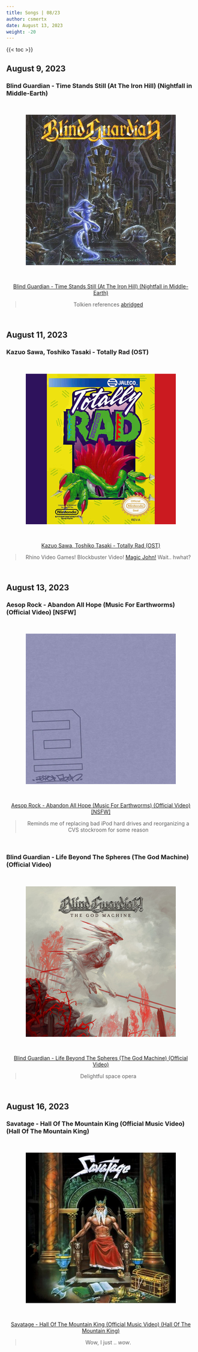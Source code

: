 ```yaml
---
title: Songs | 08/23
author: csmertx
date: August 13, 2023
weight: -20
---
```


<!--more-->

{{< toc >}}

## August 9, 2023
### Blind Guardian - Time Stands Still (At The Iron Hill) (Nightfall in Middle-Earth)

<br />
<div style="text-align: center;">

![albumimg](/Blog/music/images/blind_guardian_nightfall_in_middle-earth.jpg "Blind Guardian - A Nightfall in Middle-Earth - Album Cover")

<br />

[Blind Guardian - Time Stands Still (At The Iron Hill) (Nightfall in Middle-Earth)](https://www.youtube.com/watch?v=3aB6CPyO0Ww "YouTube | Blind Guardian - Time Stands Still (At The Iron Hill) (Nightfall in Middle-Earth)")
> Tolkien references [abridged](https://genius.com/Blind-guardian-time-stands-still-at-the-iron-hill-lyrics "Genius Lyrics | Blind Guardian - Time Stands Still (At The Iron Hill) (Nightfall in Middle-Earth)")
</div>
<br />

## August 11, 2023
### Kazuo Sawa, Toshiko Tasaki - Totally Rad (OST)

<br />
<div style="text-align: center;">

![albumimg](/Blog/music/images/Totally_Rad_NES_OST.jpg "Kazuo Sawa, Toshiko Tasaki - Totally Rad (OST) - Album Cover")

<br />

[Kazuo Sawa, Toshiko Tasaki - Totally Rad (OST)](https://www.youtube.com/watch?v=chtiP7Q6AwM "YouTube | Kazuo Sawa, Toshiko Tasaki - Totally Rad (OST)")
> Rhino Video Games! Blockbuster Video! [Magic John!](https://en.wikipedia.org/wiki/Totally_Rad) Wait.. hwhat?
</div>
<br />

## August 13, 2023
### Aesop Rock - Abandon All Hope (Music For Earthworms) (Official Video) [NSFW]

<br />
<div style="text-align: center;">

![albumimg](/Blog/music/images/aesop_rock_music_for_earthworms.jpg "Aesop Rock - Music For Earthworms - Album Cover")

<br />

[Aesop Rock - Abandon All Hope (Music For Earthworms) (Official Video) [NSFW]](https://www.youtube.com/watch?v=OWDwiIM-1vQ "YouTube | Aesop Rock - Abandon All Hope (Music For Earthworms)")
> Reminds me of replacing bad iPod hard drives and reorganizing a CVS stockroom for some reason

</div>
<br />

### Blind Guardian - Life Beyond The Spheres (The God Machine) (Official Video)

<br />
<div style="text-align: center;">

![albumimg](/Blog/music/images/blind_guardianthe_god_machine.jpg "Blind Guardian - The God Machine - Album Cover")

<br />

[Blind Guardian - Life Beyond The Spheres (The God Machine) (Official Video)](https://www.youtube.com/watch?v=1d7NDS0agWA "YouTube | Blind Guardian - Life Beyond The Spheres (The God Machine) (Official Video)")
> Delightful space opera
</div>
<br />

## August 16, 2023
### Savatage - Hall Of The Mountain King (Official Music Video) (Hall Of The Mountain King)

<br />
<div style="text-align: center;">

![albumimg](/Blog/music/images/savatage_hall_of_the_mountain_king.jpg "Savatage - Hall Of The Mountain King - Album Cover")

<br />

[Savatage - Hall Of The Mountain King (Official Music Video) (Hall Of The Mountain King)](https://www.youtube.com/watch?v=mOKoLiOkWWQ "YouTube | Savatage - Hall Of The Mountain King (Official Music Video) (Hall Of The Mountain King)
.
.
Alright, so after the gnome statuted individual (protagonist?) is haunted by a few tree branches, he ventures into the Hall Of The Mountain King's hall, he gets way with stealing a chest of loot, and within that chest lies a cassette tape of the band's album. It's a music video, and commercial all in one.")

> Wow, I just .. *wow*.

</div>
<br />
